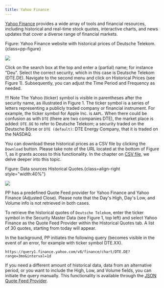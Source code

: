 ```yaml
---
title: Yahoo Finance
---
```


[Yahoo Finance](https://finance.yahoo.com/) provides a wide array of tools and financial resources, including historical and real-time stock quotes, interactive charts, and news updates that cover a diverse range of financial markets.

Figure: Yahoo Finance website with historical prices of Deutsche Telekom.{class=pp-figure}

![](./images/yahoo-finance-webpage-DTE.png)

Click on the search box at the top and enter a (partial) name; for instance "Deu". Select the correct security, which in this case is Deutsche Telekom (DTE.DE). Navigate to the second menu and click on Historical Prices (see Figure 1). Subsequently, you can adjust the Time Period and Frequency as needed.

!!! Note
    The Yahoo (ticker) symbol is visible in parentheses after the security name, as illustrated in Figure 1. The ticker symbol is a series of letters representing a publicly traded company or financial instrument. For example, the ticker symbol for Apple Inc. is `AAPL`. When there could be confusion as with `DTE` (there are two companies DTE), the market place is added: `DTE.DE` to refer to Deutsche Telekom; a security traded on the Deutsche Börse or `DTE (default)`: DTE Energy Company, that it is traded on the NASDAQ.

You can download these historical prices as a CSV file by clicking the `Download` button. Please take note of the URL located at the bottom of Figure 1, as it grants access to this functionality. In the chapter on [CSV file](./csv-file.md), we delve deeper into this topic.

Figure: Data sources Historical Quotes.{class=align-right style="width:40%"}

![](../../reference/file/images/historical-quotes.png)

PP has a predefined Quote Feed provider for Yahoo Finance and Yahoo Finance (Adjusted Close). Please note that the Day's High, Day's Low, and Volume info is not retrieved in both cases.

To retrieve the historical quotes of `Deutsche Telekom`, enter the ticker symbol in the Security Master Data (see Figure 1, top left) and select Yahoo Finance as the Quote Feed Provider within the Historical Quotes tab. A list of 30 quotes, starting from today will appear.

In the background, PP initiates the following query (becomes visible in the event of an error, for example with ticker symbol DTE.XX).

`https://query1.finance.yahoo.com/v8/finance/chart/DTE.DE?range=3mo&interval=1d`

If you need a different amount of historical data, data from an alternative period, or you want to include the High, Low, and Volume fields, you can initiate the query manually. This functionality is available through the [JSON Quote Feed Provider](./json.md).


